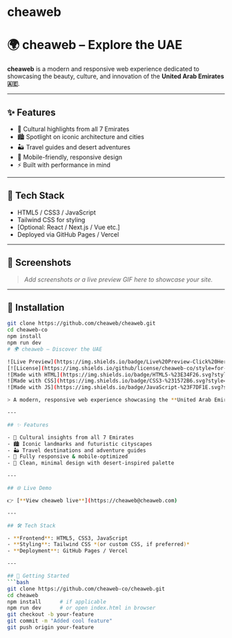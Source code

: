 # cheaweb
# 🌍 cheaweb – Explore the UAE

**cheaweb** is a modern and responsive web experience dedicated to showcasing the beauty, culture, and innovation of the **United Arab Emirates 🇦🇪**.

---

## ✨ Features

- 🕌 Cultural highlights from all 7 Emirates
- 🏙️ Spotlight on iconic architecture and cities
- 🏜️ Travel guides and desert adventures
- 📱 Mobile-friendly, responsive design
- ⚡ Built with performance in mind

---

## 🚀 Tech Stack

- HTML5 / CSS3 / JavaScript
- Tailwind CSS for styling
- [Optional: React / Next.js / Vue etc.]
- Deployed via GitHub Pages / Vercel

---

## 📸 Screenshots

> _Add screenshots or a live preview GIF here to showcase your site._

---

## 🔧 Installation

```bash
git clone https://github.com/cheaweb/cheaweb.git
cd cheaweb-co
npm install
npm run dev
# 🌍 cheaweb – Discover the UAE

![Live Preview](https://img.shields.io/badge/Live%20Preview-Click%20Here-brightgreen?style=for-the-badge&logo=vercel&link=https://yourdomain.com)
[![License](https://img.shields.io/github/license/cheaweb-co/style=for-the-badge)](LICENSE)
![Made with HTML](https://img.shields.io/badge/HTML5-%23E34F26.svg?style=for-the-badge&logo=html5&logoColor=white)
![Made with CSS](https://img.shields.io/badge/CSS3-%231572B6.svg?style=for-the-badge&logo=css3&logoColor=white)
![Made with JS](https://img.shields.io/badge/JavaScript-%23F7DF1E.svg?style=for-the-badge&logo=javascript&logoColor=black)

> A modern, responsive web experience showcasing the **United Arab Emirates** — from its iconic architecture to cultural roots. Built with love and elegance.

---

## ✨ Features

- 🕌 Cultural insights from all 7 Emirates  
- 🏙️ Iconic landmarks and futuristic cityscapes  
- 🏜️ Travel destinations and adventure guides  
- 📱 Fully responsive & mobile-optimized  
- 🌙 Clean, minimal design with desert-inspired palette

---

## 🌐 Live Demo

👉 [**View cheaweb live**](https://cheaweb@cheaweb.com)

---

## 🛠️ Tech Stack

- **Frontend**: HTML5, CSS3, JavaScript  
- **Styling**: Tailwind CSS *(or custom CSS, if preferred)*  
- **Deployment**: GitHub Pages / Vercel

---

## 🚀 Getting Started
```bash
git clone https://github.com/cheaweb-co/cheaweb.git
cd cheaweb
npm install      # if applicable
npm run dev      # or open index.html in browser
git checkout -b your-feature
git commit -m "Added cool feature"
git push origin your-feature
